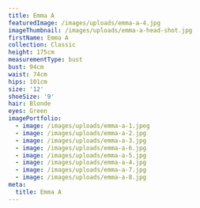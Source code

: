 ```yaml
---
title: Emma A
featuredImage: /images/uploads/emma-a-4.jpg
imageThumbnail: /images/uploads/emma-a-head-shot.jpg
firstName: Emma A
collection: Classic
height: 175cm
measurementType: bust
bust: 94cm
waist: 74cm
hips: 101cm
size: '12'
shoeSize: '9'
hair: Blonde
eyes: Green
imagePortfolio:
  - image: /images/uploads/emma-a-1.jpeg
  - image: /images/uploads/emma-a-2.jpg
  - image: /images/uploads/emma-a-3.jpg
  - image: /images/uploads/emma-a-6.jpg
  - image: /images/uploads/emma-a-5.jpg
  - image: /images/uploads/emma-a-4.jpg
  - image: /images/uploads/emma-a-7.jpg
  - image: /images/uploads/emma-a-8.jpg
meta:
  title: Emma A
---
```


